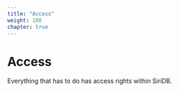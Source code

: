 ```yaml
---
title: "Access"
weight: 108
chapter: true
---
```


# Access

Everything that has to do has access rights within SiriDB.